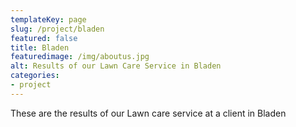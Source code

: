 ```yaml
---
templateKey: page
slug: /project/bladen
featured: false
title: Bladen
featuredimage: /img/aboutus.jpg
alt: Results of our Lawn Care Service in Bladen
categories:
- project
---
```

These are the results of our Lawn care service at a client in Bladen



